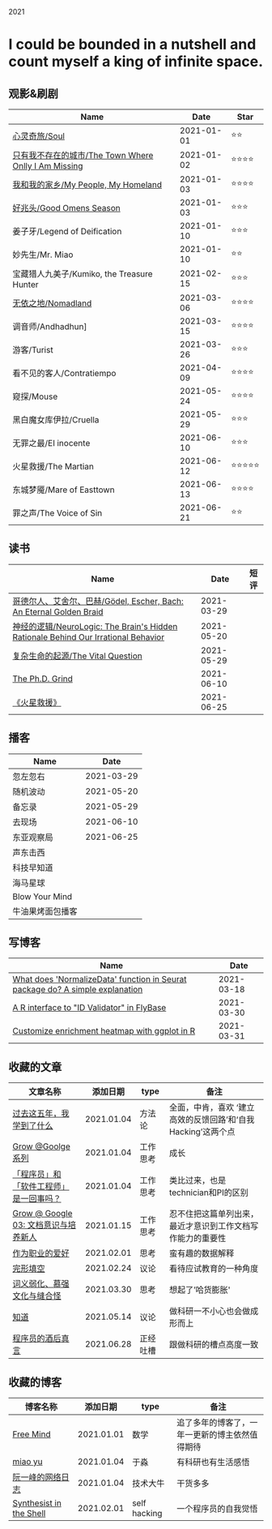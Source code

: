 2021

# I could be bounded in a nutshell and count myself a king of infinite space.



## 观影&刷剧

<!--START_SECTION:my_drama-->

| Name                                                         | Date       | Star                           |
| ------------------------------------------------------------ | ---------- | ------------------------------ |
| [心灵奇旅/Soul](https://github.com/mingwhy/2021/issues/1#issuecomment-873285575) | 2021-01-01 | :star::star:                   |
| [只有我不存在的城市/The Town Where Onlly I Am Missing](https://github.com/mingwhy/2021/issues/1#issuecomment-873286862) | 2021-01-02 | :star::star::star::star:       |
| [我和我的家乡/My People, My Homeland](https://github.com/mingwhy/2021/issues/1#issuecomment-873287025) | 2021-01-03 | :star::star::star::star:       |
| [好兆头/Good Omens Season](https://github.com/mingwhy/2021/issues/1#issuecomment-873287181) | 2021-01-03 | :star::star::star:        |
| 姜子牙/Legend of Deification                                 | 2021-01-10 | :star::star::star:             |
| 妙先生/Mr. Miao                                              | 2021-01-10 | :star::star:                   |
| 宝藏猎人九美子/Kumiko, the Treasure Hunter                   | 2021-02-15 | :star::star::star:             |
| [无依之地/Nomadland](https://github.com/mingwhy/2021/issues/1#issuecomment-873285291) | 2021-03-06 | :star::star::star::star:       |
| 调音师/Andhadhun]                                            | 2021-03-15 | :star::star::star::star:       |
| 游客/Turist                                                  | 2021-03-26 | :star::star::star:             |
| 看不见的客人/Contratiempo                                    | 2021-04-09 | :star::star::star::star:       |
| 窥探/Mouse                                                   | 2021-05-24 | :star::star::star::star:       |
| 黑白魔女库伊拉/Cruella                                       | 2021-05-29 | :star::star::star:             |
| 无罪之最/EI inocente                                         | 2021-06-10 | :star::star::star:             |
| 火星救援/The Martian                                         | 2021-06-12 | :star::star::star::star::star: |
| 东城梦魇/Mare of Easttown                                    | 2021-06-13 | :star::star::star::star:       |
| 罪之声/The Voice of Sin                                      | 2021-06-21 | :star::star:                   |

<!--END_SECTION:my_drama-->




## 读书

<!--START_SECTION:my_read-->

| Name                                                         | Date       | 短评 |
| ------------------------------------------------------------ | ---------- | ---- |
| [哥德尔人、艾舍尔、巴赫/Gödel, Escher, Bach: An Eternal Golden Braid](https://github.com/yihong0618/2021/issues/3#issuecomment-757978780) | 2021-03-29 |      |
| [神经的逻辑/NeuroLogic: The Brain's Hidden Rationale Behind Our Irrational Behavior](https://github.com/yihong0618/2021/issues/3#issuecomment-782747734) | 2021-05-20 |      |
| [复杂生命的起源/The Vital Question](https://github.com/yihong0618/2021/issues/3#issuecomment-822930818) | 2021-05-29 |      |
| [The Ph.D. Grind](https://github.com/yihong0618/2021/issues/3#issuecomment-806286053) | 2021-06-10 |      |
| [《火星救援》](https://github.com/yihong0618/2021/issues/3#issuecomment-806286053) | 2021-06-25 |      |

<!--END_SECTION:my_read-->



## 播客

<!--START_SECTION:my_podcast-->

| Name             | Date       |
| ---------------- | ---------- |
| 忽左忽右         | 2021-03-29 |
| 随机波动         | 2021-05-20 |
| 备忘录           | 2021-05-29 |
| 去现场           | 2021-06-10 |
| 东亚观察局       | 2021-06-25 |
| 声东击西         |            |
| 科技早知道       |            |
| 海马星球         |            |
| Blow Your Mind   |            |
| 牛油果烤面包播客 |            |

<!--END_SECTION:my_podcast-->



## 写博客

<!--START_SECTION:my_blog-->

| Name                                                         | Date       |
| ------------------------------------------------------------ | ---------- |
| [What does 'NormalizeData' function in Seurat package do? A simple explanation](https://mingwhy.github.io/post/what-does-normalizedata-function-in-seurat-package-do-a-simple-explanation.en-us/) | 2021-03-18 |
| [A R interface to "ID Validator" in FlyBase](https://mingwhy.github.io/post/a-r-interface-to-id-validato-r-in-flybase.en-us/) | 2021-03-30 |
| [Customize enrichment heatmap with ggplot in R](https://mingwhy.github.io/post/enrichment-heatmap-with-ggplot-in-r.en-us/) | 2021-03-31 |

<!--END_SECTION:my_blog-->



## 收藏的文章

| 文章名称                                                     | 添加日期   | type     | 备注                                                         |
| ------------------------------------------------------------ | ---------- | -------- | ------------------------------------------------------------ |
| [过去这五年，我学到了什么](https://linghao.io/posts/five-year-learning-2013-2018) | 2021.01.04 | 方法论   | 全面，中肯，喜欢 ‘建立高效的反馈回路’和‘自我 Hacking’这两个点 |
| [Grow @Goolge系列](https://linghao.io/posts/grow-at-google-01) | 2021.01.04 | 工作思考 | 成长                                                         |
| [「程序员」和「软件工程师」是一回事吗？](https://linghao.io/posts/programming-vs-software-engineering) | 2021.01.04 | 工作思考 | 类比过来，也是technician和PI的区别                           |
| [Grow @ Google 03: 文档意识与培养新人](https://linghao.io/posts/grow-at-google-03) | 2021.01.15 | 工作思考 | 忍不住把这篇单列出来，最近才意识到工作文档写作能力的重要性   |
| [作为职业的爱好](https://yufree.cn/cn/2020/07/13/hobby-as-career/) | 2021.02.01 | 思考     | 蛮有趣的数据解释                                             |
| [完形填空](https://yufree.cn/cn/2021/02/24/cloze-test/)      | 2021.02.24 | 议论     | 看待应试教育的一种角度                                       |
| [词义弱化、慕强文化与缝合怪](https://yufree.cn/cn/2021/03/30/weaken/) | 2021.03.30 | 思考     | 想起了’哈货膨胀'                                             |
| [知道](https://yufree.cn/cn/2021/05/14/know/)                | 2021.05.14 | 议论     | 做科研一不小心也会做成形而上                                 |
| [程序员的酒后真言](https://www.ruanyifeng.com/blog/2021/06/drunk-post-of-a-programmer.html) | 2021.06.28 | 正经吐槽 | 跟做科研的槽点高度一致                                       |



## 收藏的博客

| 博客名称                                            | 添加日期   | type         | 备注                                           |
| --------------------------------------------------- | ---------- | ------------ | ---------------------------------------------- |
| [Free Mind](https://pluskid.org/)                   | 2021.01.01 | 数学         | 追了多年的博客了，一年一更新的博主依然值得期待 |
| [miao yu](hhttps://yufree.cn/cn/)                   | 2021.01.04 | 于淼         | 有科研也有生活感悟                             |
| [阮一峰的网络日志](http://www.ruanyifeng.com/blog/) | 2021.01.04 | 技术大牛     | 干货多多                                       |
| [Synthesist in the Shell](https://linghao.io/)      | 2021.02.01 | self hacking | 一个程序员的自我觉悟                           |
